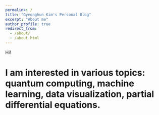 ```yaml
---
permalink: /
title: "Gyeonghun Kim's Personal Blog"
excerpt: "About me"
author_profile: true
redirect_from: 
  - /about/
  - /about.html
---
```


Hi!

I am interested in various topics: quantum computing, machine learning, data visualization, partial differential equations.
======
